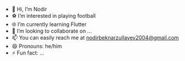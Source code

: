 - 👋 Hi, I’m Nodir
- ⚽ I’m interested in playing football
- 🌐 I’m currently learning Flutter
- 💞️ I’m looking to collaborate on ...
- 📫 You can easily reach me at nodirbeknarzullayev2004@gmail.com
- 😄 Pronouns: he/him
- ⚡ Fun fact: ...

<!---
narzu11ayevnodirbek/narzu11ayevnodirbek is a ✨ special ✨ repository because its `README.md` (this file) appears on your GitHub profile.
You can click the Preview link to take a look at your changes.
--->
